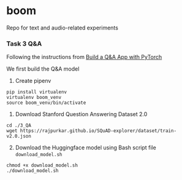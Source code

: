 # boom
Repo for text and audio-related experiments


### Task 3 Q&A

Following the instructions from [Build a Q&A App with PyTorch](https://towardsdatascience.com/build-a-q-a-app-with-pytorch-cb599480e29)

We first build the Q&A model 

1. Create pipenv
```
pip install virtualenv
virtualenv boom_venv
source boom_venv/bin/activate
```


1. Download Stanford Question Answering Dataset 2.0

```
cd ./3_QA
wget https://rajpurkar.github.io/SQuAD-explorer/dataset/train-v2.0.json
```

2. Download the Huggingface model using Bash script file `download_model.sh`

```
chmod +x download_model.sh
./download_model.sh
```